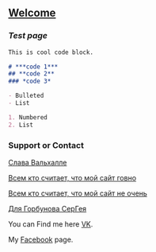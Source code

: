 ## [**Welcome**](http://vignette4.wikia.nocookie.net/five-nights-at-freddys-rus/images/7/7f/Welcome-to-Hell-Gateway.jpg/revision/latest?cb=20160712202217&path-prefix=ru)

### *Test page*

```markdown
This is cool code block.

# ***code 1***
## **code 2**
### *code 3*

- Bulleted
- List

1. Numbered
2. List
```
### Support or Contact

[Слава Вальхалле](https://vk.com/photo185185758_456239101)

[Всем кто считает, что мой сайт говно](http://vsekidki.ru/uploads/posts/2016-02/1454889093_009486127f6829429f61d8c93d182188.jpg)

[Всем кто считает, что мой сайт не очень](https://avatanplus.com/files/resources/mid/579a247650cab156321e6e3b.png)

[Для Горбунова СерГея](http://cs6.pikabu.ru/images/big_size_comm/2014-11_4/14161454957379.jpeg)


You can Find me here [VK](https://vk.com/kabykenov_dias).

My [Facebook](https://www.facebook.com/kabykenov.dias) page.

